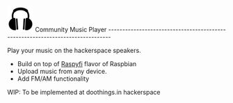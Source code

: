 <img src="headphone-icon.png" alt="Headphones" style="width: 60px;height: 60px"/>
Community Music Player
-------------------------------------------------------------------------------

Play your music on the hackerspace speakers.

* Build on top of [Raspyfi](http://www.raspyfi.com/) flavor of Raspbian
* Upload music from any device.
* Add FM/AM functionality

WIP: To be implemented at doothings.in hackerspace 
